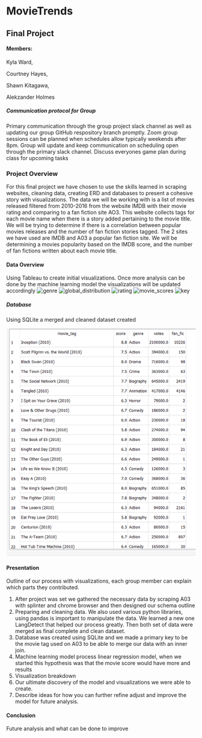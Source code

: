 # MovieTrends
## Final Project


#### Members:

Kyla Ward,

Courtney Hayes,

Shawn Kitagawa,

Alekzander Holmes





##### Communication protocol for Group
Primary communication through the group project slack channel as well as updating our group GitHub respository branch promptly.
Zoom group sessions can be planned when schedules allow typically weekends after 8pm. Group will update and keep communication on scheduling open through the primary 
slack channel. Discuss everyones game plan during class for upcoming tasks


### Project Overview
For this final project we have chosen to use the skills learned in scraping websites, cleaning data, creating ERD and databases to present a cohesive 
story with visualizations. The data we will be working with is a list of movies released filtered from 2010-2016 from the website IMDB with their movie rating and 
comparing to a fan fiction site AO3. This website collects tags for each movie name when there is a story added pertaining to the movie title. We will be trying to 
determine if there is a correlation between popular movies releases and the number of fan fiction stories tagged. The 2 sites we have used are IMDB and A03 a popular 
fan fiction site. We will be determining a movies popularity based on the IMDB score, and the number of fan fictions written about each movie title.


#### Data Overview
Using Tableau to create initial visualizations. Once more analysis can be done by the machine learning model the visualizations will be updated accordingly
![genre](https://user-images.githubusercontent.com/111584967/219543939-28a3398a-af44-4816-95fc-7895e1df0a09.PNG)
![global_distribution](https://user-images.githubusercontent.com/111584967/219543955-ba556e12-4d8c-4201-9bf9-2e7bf0e8e7d1.PNG)
![rating](https://user-images.githubusercontent.com/111584967/219543986-c66e9f48-b710-4cb3-85fb-06c54bb0b709.PNG)
![movie_scores](https://user-images.githubusercontent.com/111584967/219544011-2d168cdf-0303-440b-a0e6-4351d2efa000.PNG)
![key](https://user-images.githubusercontent.com/111584967/219544032-f9ba24f9-a9cc-4de0-90c5-e2d4434c2a99.PNG)


##### Database
Using SQLite a merged and cleaned dataset created

![Database](movies_dataset/Database_Output.png)





#### Presentation
Outline of our process with visualizations, each group member can explain which parts they contributed.
1.	After project was set we gathered the necessary data by scraping A03 with splinter and chrome browser and then designed our schema outline
2.	Preparing and cleaning data. We also used various python libraries, using pandas is important to manipulate the data. We learned a new one LangDetect that helped 
    our process greatly. Then both set of data were merged as final complete and clean dataset.
3.	Database was created using SQLite and we made a primary key to be the movie tag used on A03 to be able to merge our data with an inner join.       
4.	Machine learning model process linear regression model, when we started this hypothesis was that the movie score would have more and results
5.	Visualization breakdown 
6.	Our ultimate discovery of the model and visualizations we were able to create.
7.	Describe ideas for how you can further refine adjust and improve the model for future analysis.  


#### Conclusion
Future analysis and what can be done to improve


